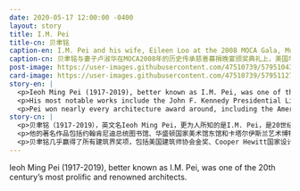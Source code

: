```yaml
---
date: 2020-05-17 12:00:00 -0400
layout: story
title: I.M. Pei
title-cn: 贝聿铭
caption-en: I.M. Pei and his wife, Eileen Loo at the 2008 MOCA Gala, Museum of Chinese in America (MOCA) Institutional Archives
caption-cn: 贝聿铭与妻子卢淑华在MOCA2008年的历史传承慈善募捐晚宴颁奖典礼上，美国华人博物馆（MOCA）机构档案
post-image: https://user-images.githubusercontent.com/47510739/57951043-03d2b680-78b7-11e9-9cc0-c0fce1fe20f8.jpg
card-image: https://user-images.githubusercontent.com/47510739/57951127-39779f80-78b7-11e9-9399-7307e393af1e.jpg
story-en: |
  <p>Ieoh Ming Pei (1917-2019), better known as I.M. Pei, was one of the 20th century’s most prolific and renowned architects. Born in Guangzhou, he moved to America at age 18 to study architecture at the University of Pennsylvania, MIT, and Harvard. After graduating, he worked as a research scientist for the U.S. government during World War II and was later recruited by real estate developer William Zeckendorf. His work under Zeckendorf quickly transitioned into high profile projects, allowing him to found his own design firm in 1955. By 1960, he begin winning commissions for major independent projects. </p>
  <p>His most notable works include the John F. Kennedy Presidential Library, the East Building of the National Gallery of Art in Washington, and the Museum of Islamic Art in Qatar. In 1989, Pei completed his most famous work – the glass pyramid above the Louvre in Paris, controversial at the time but now one of the city’s most famous landmarks. His style combined modernism, cubism, and Islamic architecture, often utilizing glass and steel and sought after by art museums, corporations, and real estate developers alike.</p>
  <p>Pei won nearly every architecture award around, including the American Institute of Architects Gold Medal, a lifetime achievement award from the Cooper Hewitt National Design Museum, and the Pritzker Prize, the highest honor a living architect can receive – he used his $100,000 prize money from the latter to start a scholarship fund for Chinese students wishing to study architecture in America. In 1992, he was awarded the Presidential Medal of Freedom. Yesterday morning on May 16th, I.M. Pei passed at his Manhattan home at the age of 102. Always striving to produce an “architecture of ideas” that would “stand the test of time,” Pei’s inspirational buildings and legacy will surely do just that.</p>
story-cn: |
  <p>贝聿铭（1917-2019），英文名Ieoh Ming Pei，更为人所知的是I.M. Pei，是20世纪最多产和最著名的建筑师之一。他出生于广州，18岁时移居美国，在宾夕法尼亚大学、麻省理工学院和哈佛大学学习建筑。毕业以后，他在第二次世界大战期间担任美国政府的研究科学家，后来被房地产开发商William Zeckendorf招募。他在Zeckendorf的工作项目很快受到瞩目，于是他在1955年创建了自己的设计公司。到了1960年，他开始赢得主要独立项目的委托合同。</p>
  <p>他的著名作品包括约翰肯尼迪总统图书馆、华盛顿国家美术馆东馆和卡塔尔伊斯兰艺术博物馆。 1989年，贝先生完成了他最著名的作品——巴黎卢浮宫上方的玻璃金字塔，当时备受争议，但现在是该市最著名的地标之一。他的风格结合了现代主义、立体主义和伊斯兰建筑风格，时常使用玻璃和钢铁，并受到艺术博物馆，企业和房地产开发商的追捧。</p>
  <p>贝聿铭几乎赢得了所有建筑界奖项，包括美国建筑师协会金奖、Cooper Hewitt国家设计博物馆的终身成就奖和普利兹克奖，而普利兹克奖是仍健在的建筑师能够获得的最高荣誉——他用这个奖项的10万美元奖金启动了一个奖学金项目，给希望在美国学习建筑的中国学生开设奖学金。1992年，他被授予总统自由勋章。昨天（2019年5月16日）上午，贝老先生在曼哈顿的家中过世，享年102岁。他的一生总是努力创造一种”经得起时间考验”的“建筑理念”，他的那些鼓舞人心的建筑作品和遗产毫无疑问地证明了这一点。 </p>
---
```

Ieoh Ming Pei (1917-2019), better known as I.M. Pei, was one of the 20th century’s most prolific and renowned architects. 

